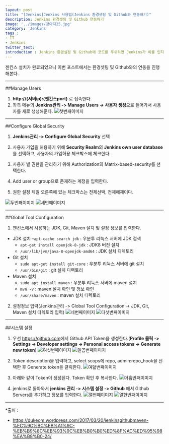 ```yaml
---
layout: post
title: "[Jenkins]Jenkins 사용법(Jenkins 환경셋팅 및 Github와 연동하기)"
description: Jenkins 환경셋팅 및 Github 연동하기
image: '../images/강아지25.jpg'
category: 'Jenkins'
tags : 
- IT
- Jenkins
twitter_text: 
introduction : Jenkins 환경설정 및 Github에 코드를 푸쉬하면 Jenkins가 이를 인지해서 자동으로 코드를 내려 받아서 빌드 스크립트가 실행되게끔 설정해보자.
---
```


젠킨스 설치가 완료되었으니 이번 포스트에서는 환경셋팅 및 Github와의 연동을 진행해본다.



_ _ _



##Manage Users

1) **http://(서버ip):(젠킨스port)** 로 접속한다.
2) 좌측 메뉴의 **Jenkins관리 -> Manage Users -> 사용자 생성**으로 들어가서 사용자를 새로 생성해준다.
![첫번째이미지](../images/jenkins2_20190218_1.jpg)


_ _ _



##Configure Global Security

1) **Jenkins관리 -> Configure Global Security** 선택

2) 사용자 가입을 허용하기 위해 **Security Realm**의 **Jenkins own user database**를 선택하고, 사용자의 가입허용 체크박스에 체크한다.

3) 사용자 별 권한을 관리하기 위해 Authorization의 Matrix-based-security를 선택한다.

4) Add user or group으로 존재하는 계정을 입력한다.

5) 권한 설정 제일 오른쪽에 있는 체크박스는 전체선택, 전체해제이다.

![두번째이미지](../images/jenkins2_20190218_2.jpg)
![세번째이미지](../images/jenkins2_20190218_3.jpg)




_ _ _



##Global Tool Configuration

1) 젠킨스에서 사용하는 JDK, Git, Maven 설치 및 설정 정보를 입력한다.
- JDK 설치
	-`apt-cache search jdk` : 우분투 리눅스 서버에 JDK 검색
	- `apt-get install openjdk-8-jdk` : JDK8 버전 설치
	- `/usr/lib/jvm/java-8-openjdk-amd64` : JDK 설치 디렉토리
- Git 설치
	- `sudo apt-get install git-core` : 우분투 리눅스 서버에 git 설치
	- `/usr/bin/git` : git 설치 디렉토리
- Maven 설치
	- `sudo apt install maven` : 우분투 리눅스 서버에 maven 설치
	- `mvn -v` : maven 설치 확인 및 정보 확인
	- `/usr/share/maven` : maven 설치 디렉토리

2) 설정정보 입력(Jenkins관리 -> Global Tool Configuration -> JDK, Git, Maven 설치 디렉토리 입력)
![네번째이미지](../images/jenkins2_20190218_4.jpg)
![다섯번째이미지](../images/jenkins2_20190218_5.jpg)

_ _ _



##시스템 설정
1) 우선 <https://github.com>에서 Github API Token을 생성한다.(**Profile 클릭 -> Settings -> Developer settings -> Personal access tokens -> Generate new token**)
![여섯번째이미지](../images/jenkins2_20190218_6.jpg)
![일곱번째이미지](../images/jenkins2_20190218_7.jpg)

2) Token description을 입력하고, select scops에 repo, admin:repo_hook을 선택한 후 Generate token을 클릭한다.
![여덟번째이미지](../images/jenkins2_20190218_8.jpg)

3) 아래와 같이 Token이 생성된다. Token 확인 후 복사한다.
![아홉번째이미지](../images/jenkins2_20190218_9.jpg)

4) jenkins로 돌아와서 **jenkins 관리 -> 시스템 설정 -> Github** 에서 Github Servers를 추가하고 정보를 입력한다.
![열번째이미지](../images/jenkins2_20190218_10.jpg)
![열한번째이미지](../images/jenkins2_20190218_11.jpg)


_ _ _

*출처 : 
- <https://dukeom.wordpress.com/2017/03/20/jenkinsgithubmaven-%EC%9C%BC%EB%A1%9C-%EB%B9%8C%EB%93%9C%EB%B0%B0%ED%8F%AC%ED%95%98%EA%B8%B0-24/>
